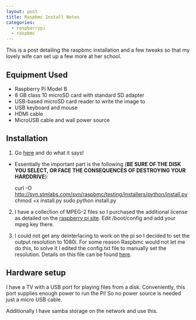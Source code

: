 ```yaml
---
layout: post
title: Raspbmc Install Notes
categories:
  - raspberrypi
  - raspbmc
---
```

This is a post detailing the raspbmc installation and a few tweaks so that my lovely wife can set up a few more at her school.

## Equipment Used ##

* Raspberry Pi Model B
* 8 GB class 10 microSD card with standard SD adapter
* USB-based microSD card reader to write the image to
* USB keyboard and mouse
* HDMI cable
* MicroUSB cable and wall power source 


## Installation ##

1. Go [here](http://www.raspbmc.com/wiki/user/os-x-linux-installation/) and do what it says!
* Essentially the important part is the following (**BE SURE OF THE DISK YOU SELECT, OR FACE THE CONSEQUENCES OF DESTROYING YOUR HARDDRIVE**): 

    curl -O http://svn.stmlabs.com/svn/raspbmc/testing/installers/python/install.py
    chmod +x install.py
    sudo python install.py

2. I have a collection of MPEG-2 files so I purchased the additional license as detailed on the [raspberry pi site](http://www.raspberrypi.com/mpeg-2-license-key/).  Edit /boot/config and add your mpeg key there.

3. I could not get any deinterlacing to work on the pi so I decided to set the output resolution to 1080i.  For some reason Raspbmc would not let me do this, to solve it I edited the config.txt file to manually set the resolution.  Details on this file can be found [here](http://elinux.org/RPi_config.txt).

## Hardware setup ##

I have a TV with a USB port for playing files from a disk.  Conveniently, this port supplies enough power to run the Pi!  So no power source is needed just a micro USB cable.

Additionally I have samba storage on the network and use this.
